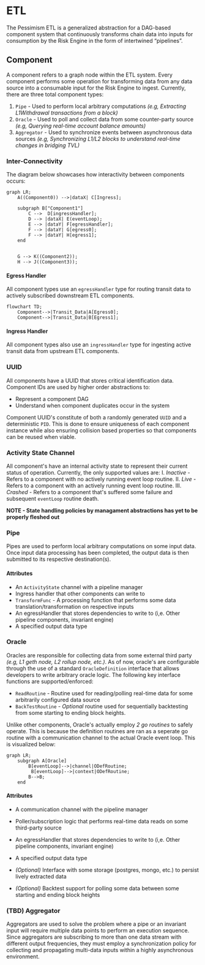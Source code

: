 # ETL

The Pessimism ETL is a generalized abstraction for a DAG-based component system that continuously transforms chain data into inputs for consumption by the Risk Engine in the form of intertwined “pipelines”.


## Component
A component refers to a graph node within the ETL system. Every component performs some operation for transforming data from any data source into a consumable input for the Risk Engine to ingest. 
Currently, there are three total component types:
1. `Pipe` - Used to perform local arbitrary computations _(e.g, Extracting L1Withdrawal transactions from a block)_
2. `Oracle` - Used to poll and collect data from some counter-party source _(e.g, Querying real-time account balance amounts)_
3. `Aggregator` - Used to synchronize events between asynchronous data sources _(e.g, Synchronizing L1/L2 blocks to understand real-time changes in bridging TVL)_
 

### Inter-Connectivity 
The diagram below showcases how interactivity between components occurs:

```mermaid
graph LR;
    A((Component0)) -->|dataX| C[Ingress];
    
    subgraph B["Component1"]
        C -->  D[ingressHandler];
        D --> |dataX| E(eventLoop);
        E --> |dataY| F[egressHandler];
        F --> |dataY| G[egress0];
        F --> |dataY| H[egress1];
    end


    G --> K((Component2));
    H --> J((Component3));

```


#### Egress Handler
All component types use an `egressHandler` type for routing transit data to actively subscribed downstream ETL components.
```mermaid
flowchart TD;
    Component-->|Transit_Data|A[Egress0];
    Component-->|Transit_Data|B[Egress1];
```

#### Ingress Handler
All component types also use an `ingressHandler` type for ingesting active transit data from upstream ETL components.


### UUID
All components have a UUID that stores critical identification data. Component IDs are used by higher order abstractions to:
* Represent a component DAG 
* Understand when component duplicates occur in the system

Component UUID's constitute of both a randomly generated `UUID` and a deterministic `PID`. This is done to ensure uniqueness of each component instance while also ensuring collision based properties so that components can be reused when viable.

### Activity State Channel
All component's have an internal activity state to represent their current status of operation. Currently, the only supported values are:
I. _Inactive_ - Refers to a component with no actively running event loop routine.
II. _Live_ - Refers to a component with an actively running event loop routine.
III. _Crashed_ - Refers to a component that's suffered some failure and subsequent `eventLoop` routine death. 

**NOTE - State handling policies by managament abstractions has yet to be properly fleshed out**


### Pipe
Pipes are used to perform local arbitrary computations on some input data. Once input data processing has been completed, the output data is then submitted to its respective destination(s). 

#### Attributes
* An `ActivityState` channel with a pipeline manager
* Ingress handler that other components can write to
* `TransformFunc` - A processing function that performs some data translation/transformation on respective inputs
* An egressHandler that stores dependencies to write to (i,e. Other pipeline components, invariant engine)
* A specified output data type

### Oracle 
Oracles are responsible for collecting data from some external third party _(e.g, L1 geth node, L2 rollup node, etc.)_. As of now, oracle's are configurable through the use of a standard `OracleDefinition` interface that allows developers to write arbitrary oracle logic. 
The following key interface functions are supported/enforced:
* `ReadRoutine` - Routine used for reading/polling real-time data for some arbitrarily configured data source
* `BackTestRoutine` - _Optional_ routine used for sequentially backtesting from some starting to ending block heights. 

Unlike other components, Oracle's actually employ _2 go routines_ to safely operate. This is because the definition routines are ran as a seperate go routine with a communication channel to the actual Oracle event loop. This is visualized below:

```mermaid
graph LR;
    subgraph A[Oracle]
        B[eventLoop]-->|channel|ODefRoutine;
         B[eventLoop]-->|context|ODefRoutine;
        B-->B;
    end

```

#### Attributes
* A communication channel with the pipeline manager
* Poller/subscription logic that performs real-time data reads on some third-party source
* An egressHandler that stores dependencies to write to (i,e. Other pipeline components, invariant engine)
* A specified output data type

* _(Optional)_ Interface with some storage (postgres, mongo, etc.) to persist lively extracted data
* _(Optional)_ Backtest support for polling some data between some starting and ending block heights

### (TBD) Aggregator
Aggregators are used to solve the problem where a pipe or an invariant input will require multiple data points to perform an execution sequence. Since aggregators are subscribing to more than one data stream with different output frequencies, they must employ a synchronization policy for collecting and propagating multi-data inputs within a highly asynchronous environment.